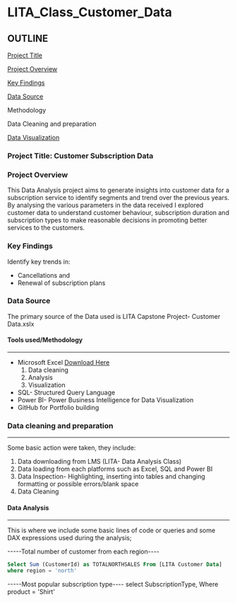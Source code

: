# LITA_Class_Customer_Data

## OUTLINE 
[Project Title](#project-title) 

[Project Overview](#project-overview) 

[Key Findings](#key-findings)

[Data Source](#data-source)

Methodology 

Data Cleaning and preparation

[Data Visualization](#data-visualization) 



### Project Title: Customer Subscription Data

### Project Overview 

This Data Analysis project aims to generate insights into customer data for a subscription service to identify segments and trend over the previous years. By analysing the various parameters in the data received I explored customer data to understand customer behaviour, subscription duration and  subscription types to make reasonable decisions in promoting better services to the customers.

### Key Findings
Identify key trends in:
- Cancellations and
- Renewal of subscription plans


### Data Source

The primary source of the Data used is LITA Capstone Project- Customer Data.xslx

#### Tools used/Methodology 
------
- Microsoft Excel [Download Here](https://www.microscoft.com)
  1. Data cleaning
  2. Analysis
  3. Visualization
- SQL- Structured Query Language
- Power BI- Power Business Intelligence for Data Visualization
- GitHub for Portfolio building

### Data cleaning and preparation 
----
Some basic action were taken, they include:
1. Data downloading from LMS (LITA- Data Analysis Class)
2. Data loading from each platforms such as Excel, SQL and Power BI
3. Data Inspection- Highlighting, inserting into tables and changing formatting or possible errors/blank space
4. Data Cleaning

#### Data Analysis
----
This is where we include some basic lines of code or queries and some DAX expressions used during the analysis;

-----Total number of customer from each region----
``` SQL
Select Sum (CustomerId) as TOTALNORTHSALES From [LITA Customer Data]
where region = 'north'
```
-----Most popular subscription type----
select SubscriptionType,
Where product = 'Shirt'
